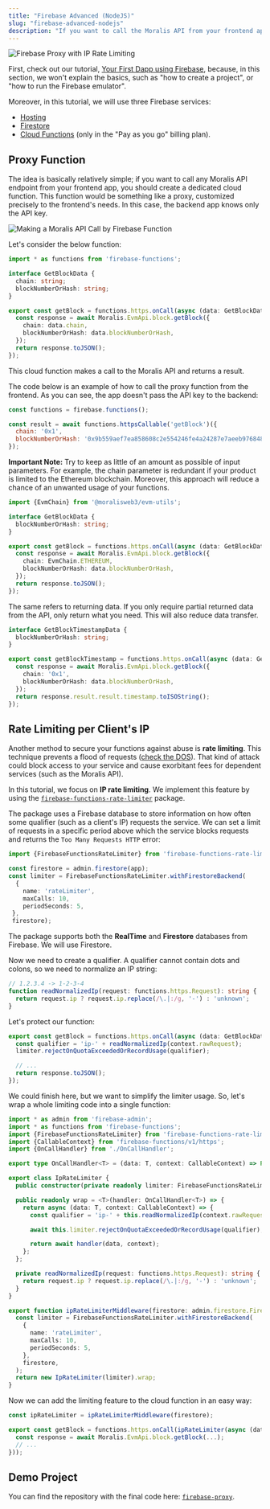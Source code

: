 ```yaml
---
title: "Firebase Advanced (NodeJS)"
slug: "firebase-advanced-nodejs"
description: "If you want to call the Moralis API from your frontend app, don't do this directly. Please note that your Moralis API key should be secured against theft or abuse. Almost anyone can extract your key by the HTTP monitor, even if your code is obfuscated. Thus, you should keep your API key secure on the backend. This tutorial demonstrates how you can do it for Firebase."
---
```

![Firebase Proxy with IP Rate Limiting](/img/content/2815daf-firebase-proxy.gif)

First, check out our tutorial, [Your First Dapp using Firebase](/docs/using-firebase), because, in this section, we won't explain the basics, such as "how to create a project", or "how to run the Firebase emulator".

Moreover, in this tutorial, we will use three Firebase services:

- [Hosting](https://firebase.google.com/docs/hosting)
- [Firestore](https://firebase.google.com/docs/firestore)
- [Cloud Functions](https://firebase.google.com/docs/functions) (only in the "Pay as you go" billing plan).

## Proxy Function

The idea is basically relatively simple; if you want to call any Moralis API endpoint from your frontend app, you should create a dedicated cloud function. This function would be something like a proxy, customized precisely to the frontend's needs. In this case, the backend app knows only the API key.

![Making a Moralis API Call by Firebase Function](/img/content/01e806d-moralis-firebase-proxy-call.png)

Let's consider the below function:

```typescript functions/src/index.ts
import * as functions from 'firebase-functions';

interface GetBlockData {
  chain: string;
  blockNumberOrHash: string;
}

export const getBlock = functions.https.onCall(async (data: GetBlockData) => {
  const response = await Moralis.EvmApi.block.getBlock({
    chain: data.chain,
    blockNumberOrHash: data.blockNumberOrHash,
  });
  return response.toJSON();
});
```



This cloud function makes a call to the Moralis API and returns a result.

The code below is an example of how to call the proxy function from the frontend. As you can see, the app doesn't pass the API key to the backend:

```javascript hosting/index.html
const functions = firebase.functions();

const result = await functions.httpsCallable('getBlock')({
  chain: '0x1',
  blockNumberOrHash: '0x9b559aef7ea858608c2e554246fe4a24287e7aeeb976848df2b9a2531f4b9171',
});
```



**Important Note:** Try to keep as little of an amount as possible of input parameters. For example, the chain parameter is redundant if your product is limited to the Ethereum blockchain. Moreover, this approach will reduce a chance of an unwanted usage of your functions.

```typescript functions/src/index.ts
import {EvmChain} from '@moralisweb3/evm-utils';

interface GetBlockData {
  blockNumberOrHash: string;
}

export const getBlock = functions.https.onCall(async (data: GetBlockData) => {
  const response = await Moralis.EvmApi.block.getBlock({
    chain: EvmChain.ETHEREUM,
    blockNumberOrHash: data.blockNumberOrHash,
  });
  return response.toJSON();
});
```



The same refers to returning data. If you only require partial returned data from the API, only return what you need. This will also reduce data transfer.

```typescript functions/src/index.ts
interface GetBlockTimestampData {
  blockNumberOrHash: string;
}

export const getBlockTimestamp = functions.https.onCall(async (data: GetBlockTimestampData) => {
  const response = await Moralis.EvmApi.block.getBlock({
    chain: '0x1',
    blockNumberOrHash: data.blockNumberOrHash,
  });
  return response.result.result.timestamp.toISOString();
});
```



## Rate Limiting per Client's IP

Another method to secure your functions against abuse is **rate limiting**. This technique prevents a flood of requests ([check the DOS](https://en.wikipedia.org/wiki/Denial-of-service_attack)). That kind of attack could block access to your service and cause exorbitant fees for dependent services (such as the Moralis API).

In this tutorial, we focus on **IP rate limiting**. We implement this feature by using the [`firebase-functions-rate-limiter`](https://github.com/Jblew/firebase-functions-rate-limiter) package.

The package uses a Firebase database to store information on how often some qualifier (such as a client's IP) requests the service. We can set a limit of requests in a specific period above which the service blocks requests and returns the `Too Many Requests HTTP` error:

```ts
import {FirebaseFunctionsRateLimiter} from 'firebase-functions-rate-limiter';

const firestore = admin.firestore(app);
const limiter = FirebaseFunctionsRateLimiter.withFirestoreBackend(
  {
    name: 'rateLimiter',
    maxCalls: 10,
    periodSeconds: 5,
 },
 firestore);
```



The package supports both the **RealTime** and **Firestore** databases from Firebase. We will use Firestore.

Now we need to create a qualifier. A qualifier cannot contain dots and colons, so we need to normalize an IP string:

```ts
// 1.2.3.4 -> 1-2-3-4
function readNormalizedIp(request: functions.https.Request): string {
  return request.ip ? request.ip.replace(/\.|:/g, '-') : 'unknown';
}
```



Let's protect our function:

```typescript functions/src/index.ts
export const getBlock = functions.https.onCall(async (data: GetBlockData) => {
  const qualifier = 'ip-' + readNormalizedIp(context.rawRequest);
  limiter.rejectOnQuotaExceededOrRecordUsage(qualifier);

  // ...
  return response.toJSON();
});
```



We could finish here, but we want to simplify the limiter usage. So, let's wrap a whole limiting code into a single function:

```typescript functions/src/middlewares/IpRateLimiter.ts
import * as admin from 'firebase-admin';
import * as functions from 'firebase-functions';
import {FirebaseFunctionsRateLimiter} from 'firebase-functions-rate-limiter';
import {CallableContext} from 'firebase-functions/v1/https';
import {OnCallHandler} from './OnCallHandler';

export type OnCallHandler<T> = (data: T, context: CallableContext) => Promise<unknown>;

export class IpRateLimiter {
  public constructor(private readonly limiter: FirebaseFunctionsRateLimiter) {}

  public readonly wrap = <T>(handler: OnCallHandler<T>) => {
    return async (data: T, context: CallableContext) => {
      const qualifier = 'ip-' + this.readNormalizedIp(context.rawRequest);

      await this.limiter.rejectOnQuotaExceededOrRecordUsage(qualifier);

      return await handler(data, context);
    };
  };

  private readNormalizedIp(request: functions.https.Request): string {
    return request.ip ? request.ip.replace(/\.|:/g, '-') : 'unknown';
  }
}

export function ipRateLimiterMiddleware(firestore: admin.firestore.Firestore) {
  const limiter = FirebaseFunctionsRateLimiter.withFirestoreBackend(
    {
      name: 'rateLimiter',
      maxCalls: 10,
      periodSeconds: 5,
    },
    firestore,
  );
  return new IpRateLimiter(limiter).wrap;
}
```



Now we can add the limiting feature to the cloud function in an easy way:

```typescript functions/src/index.ts
const ipRateLimiter = ipRateLimiterMiddleware(firestore);

export const getBlock = functions.https.onCall(ipRateLimiter(async (data: GetBlockData) => {
  const response = await Moralis.EvmApi.block.getBlock(...);
  // ...
}));
```



## Demo Project

You can find the repository with the final code here: [`firebase-proxy`](https://github.com/MoralisWeb3/Moralis-JS-SDK/tree/main/demos/firebase-proxy).
